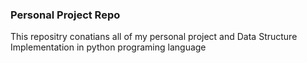 ### Personal Project Repo

This repositry conatians all of my personal project and Data Structure Implementation in python programing language
